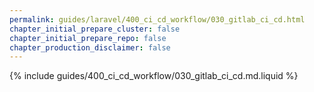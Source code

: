 ```yaml
---
permalink: guides/laravel/400_ci_cd_workflow/030_gitlab_ci_cd.html
chapter_initial_prepare_cluster: false
chapter_initial_prepare_repo: false
chapter_production_disclaimer: false
---
```


{% include guides/400_ci_cd_workflow/030_gitlab_ci_cd.md.liquid %}
